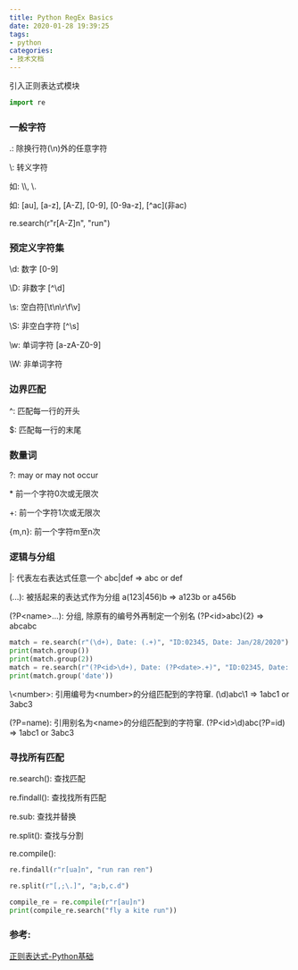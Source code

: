 ```yaml
---
title: Python RegEx Basics
date: 2020-01-28 19:39:25
tags:
- python
categories:
- 技术文档 
---
```


引入正则表达式模块

```python
import re
```
### 一般字符
\.: 除换行符(\n)外的任意字符

\\: 转义字符

如: \\\\, \\.

[...]: 字符集中的任意字符

如: [au], [a-z], [A-Z], [0-9], [0-9a-z], [^ac]\(非ac\)

re.search(r"r[A-Z]n", "run")

<!--more-->

### 预定义字符集

\d: 数字 [0-9]

\D: 非数字 [^\d]

\s: 空白符[\t\n\r\f\v]

\S: 非空白字符 [^\s]

\w: 单词字符 [a-zA-Z0-9]

\W: 非单词字符

### 边界匹配

^: 匹配每一行的开头

$: 匹配每一行的末尾

### 数量词
?: may or may not occur

\*  前一个字符0次或无限次 

+: 前一个字符1次或无限次

{m,n}: 前一个字符m至n次

### 逻辑与分组

\|: 代表左右表达式任意一个   abc\|def => abc or def

(...): 被括起来的表达式作为分组 a(123\|456)b => a123b or a456b

(?P\<name\>...): 分组, 除原有的编号外再制定一个别名   (?P\<id\>abc){2} => abcabc

```python
match = re.search(r"(\d+), Date: (.+)", "ID:02345, Date: Jan/28/2020")
print(match.group())
print(match.group(2))
match = re.search(r"(?P<id>\d+), Date: (?P<date>.+)", "ID:02345, Date: Jan/28/2020")
print(match.group('date'))
```

\\\<number\>: 引用编号为\<number\>的分组匹配到的字符窜.  (\\d)abc\\1 => 1abc1 or 3abc3

(?P=name): 引用别名为\<name\>的分组匹配到的字符窜.    (?P\<id\>\\d)abc(?P=id) => 1abc1 or 3abc3

### 寻找所有匹配
re.search(): 查找匹配

re.findall(): 查找找所有匹配

re.sub: 查找并替换

re.split(): 查找与分割

re.compile():

```python
re.findall(r"r[ua]n", "run ran ren")

re.split(r"[,;\.]", "a;b,c.d")

compile_re = re.compile(r"r[au]n")
print(compile_re.search("fly a kite run"))
```

### 参考:

[正则表达式-Python基础](https://morvanzhou.github.io/tutorials/python-basic/basic/13-10-regular-expression/)


